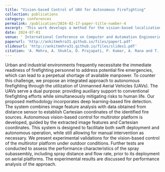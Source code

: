 ```yaml
---
title: "Vision-based Control of UAV for Autonomous Firefighting"
collection: publications
category: conferences
permalink: /publication/2024-02-17-paper-title-number-4
excerpt: 'This work develops a method for the vision-based localization and control of a UAV in firefighting situations. Detection of fire is done using a deep learning technique Precise 3-D cartesian coordinates of the centroid of fire is obtained using onboard sensors, contributing to the localization of fire. A PID based control strategy is developed for continuous tracking of fire and also maintaining a particular distance from the fire for ensuring accurate spraying. Additionally, the performance of the spraying subassembly has been independently verified.'
date: 2024-07-01
venue: ' International Conference on Computer and Automation Engineering 2024, Melbourne, Australia'
paperurl: 'http://ankitmehra31.github.io/files/paper1.pdf'
slidesurl: 'http://ankitmehra31.github.io/files/slides1.pdf'
citation: 'A. Mehra, A. Shukla, D. Prajapati, P. Kumar, A. Rana and T. Patil, "Vision-Based Control of UAV for Autonomous Firefighting," 2024 16th International Conference on Computer and Automation Engineering (ICCAE), Melbourne, Australia, 2024, pp. 562-566, doi: 10.1109/ICCAE59995.2024.10569529. keywords: {Location awareness;Deep learning;Automation;Accuracy;Spraying;Autonomous aerial vehicles;Feature extraction;Fire detection;Vision-based control algorithm;Unmanned Aerial Vehicle(UAV);Robotics and Automation;Autonomous firefighting},'
---
```


Urban and industrial environments frequently necessitate the immediate readiness of firefighting personnel to address potential fire emergencies, which can lead to a perpetual shortage of available manpower. To counter this challenge, we propose an integrated approach to autonomous firefighting through the utilization of Unmanned Aerial Vehicles (UAVs). The UAVs serve a dual purpose: providing auxiliary support to conventional firefighting efforts while simultaneously mitigating risks to human life. Our proposed methodology incorporates deep learning-based fire detection. The system combines image feature analysis with data obtained from distance sensor to establish Cartesian coordinates of the identified fire sources. Autonomous vision-based control for multirotor platform is developed, guided by the extracted image features and Cartesian coordinates. This system is designed to facilitate both swift deployment and autonomous operation, while still allowing for manual intervention as necessary. We present experimental validations for the vision-based control of the multirotor platform under outdoor conditions. Further tests are conducted to assess the performance characteristics of the spray subassembly, including spray distance and flow rate, prior to its deployment on aerial platforms. The experimental results are discussed for performance analysis of the approach.
